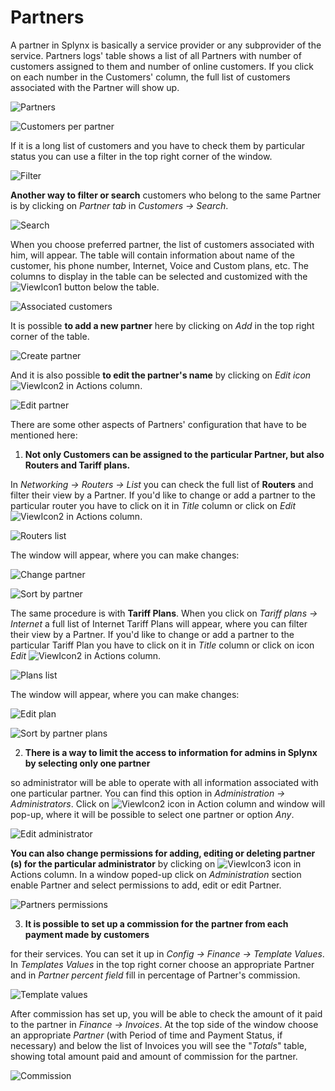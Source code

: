 Partners
========

A partner in Splynx is basically a service provider or any subprovider of the service. Partners logs' table shows a list of all Partners with number of customers assigned to them and number of online customers.  If you click on each number in the Customers' column, the full list of customers associated with the Partner will show up.

![Partners](partners.png)

![Customers per partner](customers_per_partner.png)

If it is a long list of customers and you have to check them by particular status you can use a filter in the top right corner of the window.

![Filter](filter.png)

**Another way to filter or search** customers who belong to the same Partner is by clicking on *Partner tab* in *Customers → Search*.

![Search](search.png)

When you choose preferred partner, the list of customers associated with him, will appear. The table will contain information about name of the customer, his phone number, Internet, Voice and Custom plans, etc. The columns to display in the table can be selected and customized with the <icon class="image-icon">![ViewIcon1](view_icon1.png)</icon> button below the table.

![Associated customers](associated_customers.png)

It is possible **to add a new partner** here by clicking on *Add* in the top right corner of the table.

![Create partner](create_partner.png)

And it is also possible **to edit the partner's name** by clicking on *Edit icon* <icon class="image-icon">![ViewIcon2](view_icon2.png)</icon> in Actions column.

![Edit partner](edit_partner.png)

There are some other aspects of Partners' configuration that have to be mentioned here:  

1. **Not only Customers can be assigned to the particular Partner, but also Routers and Tariff plans.**

In *Networking → Routers → List* you can check the full list of **Routers** and filter their view by a Partner. If you'd like to change or add a partner to the particular router you have to click on it in *Title* column or click on *Edit* <icon class="image-icon">![ViewIcon2](view_icon2.png)</icon> in Actions column.

![Routers list](routers_list.png)

The window will appear, where you can make changes:

![Change partner](change_partner.png)

![Sort by partner](sort_by_partner.png)

The same procedure is with **Tariff Plans**. When you click on *Tariff plans → Internet* a full list of Internet Tariff Plans will appear, where you can filter their view by a Partner. If you'd like to change or add a partner to the particular Tariff Plan you have to click on it in *Title* column or click on icon *Edit* <icon class="image-icon">![ViewIcon2](view_icon2.png)</icon> in Actions column.

![Plans list](plans_list.png)

The window will appear, where you can make changes:

![Edit plan](edit_plan.png)

![Sort by partner plans](sort_by_partner_plans.png)

2. **There is a way to limit the access to information for admins in Splynx by selecting only one partner**

so administrator will be able to operate with all information associated with one particular partner. You can find this option in *Administration → Administrators*. Click on <icon class="image-icon">![ViewIcon2](view_icon2.png)</icon> icon in Action column and window will pop-up, where it will be possible to select one partner or option *Any*.

![Edit administrator](edit_administrator.png)

**You can also change permissions for adding, editing or deleting partner (s) for the particular administrator** by clicking on <icon class="image-icon">![ViewIcon3](view_icon3.png)</icon> icon in Actions column. In a window poped-up click on *Administration* section enable Partner and select permissions to add, edit or edit Partner.

![Partners permissions](partners_permissions.png)

3. **It is possible to set up a commission for the partner from each payment made by customers**

for their services. You can set it up in *Config → Finance → Template Values*. In *Templates Values* in the top right corner choose an appropriate Partner and in *Partner percent field* fill in percentage of Partner's commission.

![Template values](template_values.png)

After commission has set up, you will be able to check the amount of it paid to the partner in *Finance → Invoices*. At the top side of the window choose an appropriate *Partner* (with Period of time and Payment Status, if necessary) and below the list of Invoices you will see the "*Totals*" table, showing total amount paid and amount of commission for the partner.

![Commission](commission.png)
